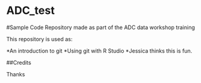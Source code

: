 # ADC_test
#Sample Code
Repository made as part of the ADC data workshop training

This repository is used as:

*An introduction to git
*Using git with R Studio
*Jessica thinks this is fun.

##Credits

Thanks 
